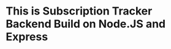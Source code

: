 #                                                                     This is Subscription Tracker Backend Build on Node.JS and Express
